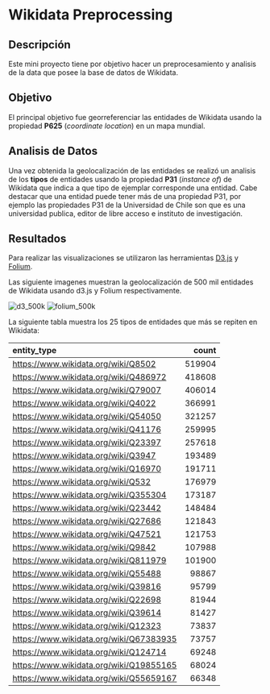 # Wikidata Preprocessing

## Descripción
Este mini proyecto tiene por objetivo hacer un preprocesamiento y analisis de la data que posee la base de datos de Wikidata.

## Objetivo
El principal objetivo fue georreferenciar las entidades de Wikidata usando la propiedad **P625** (*coordinate location*) en un mapa mundial.

## Analisis de Datos
Una vez obtenida la geolocalización de las entidades se realizó un analisis de los **tipos** de entidades usando la propiedad **P31** (*instance of*) de Wikidata que indica a que tipo de ejemplar corresponde una entidad. Cabe destacar que una entidad puede tener más de una propiedad P31, por ejemplo las propiedades P31 de la Universidad de Chile son que es una universidad publica, editor de libre acceso e instituto de investigación.

## Resultados
Para realizar las visualizaciones se utilizaron las herramientas [D3.js](https://d3js.org/) y [Folium](https://python-visualization.github.io/folium/). 

Las siguiente imagenes muestran la geolocalización de 500 mil entidades de Wikidata usando d3.js y Folium respectivamente.

![d3_500k](https://user-images.githubusercontent.com/48598318/184800667-672df18e-0a3c-408e-94d6-a01e567189a2.png)
![folium_500k](https://user-images.githubusercontent.com/48598318/184800687-d937c4b2-5903-4f9d-980c-b69259d709c0.png)

La siguiente tabla muestra los 25 tipos de entidades que más se repiten en Wikidata:

| entity_type                             |   count |
|:----------------------------------------|--------:|
| https://www.wikidata.org/wiki/Q8502     |  519904 |
| https://www.wikidata.org/wiki/Q486972   |  418608 |
| https://www.wikidata.org/wiki/Q79007    |  406014 |
| https://www.wikidata.org/wiki/Q4022     |  366991 |
| https://www.wikidata.org/wiki/Q54050    |  321257 |
| https://www.wikidata.org/wiki/Q41176    |  259995 |
| https://www.wikidata.org/wiki/Q23397    |  257618 |
| https://www.wikidata.org/wiki/Q3947     |  193489 |
| https://www.wikidata.org/wiki/Q16970    |  191711 |
| https://www.wikidata.org/wiki/Q532      |  176979 |
| https://www.wikidata.org/wiki/Q355304   |  173187 |
| https://www.wikidata.org/wiki/Q23442    |  148484 |
| https://www.wikidata.org/wiki/Q27686    |  121843 |
| https://www.wikidata.org/wiki/Q47521    |  121753 |
| https://www.wikidata.org/wiki/Q9842     |  107988 |
| https://www.wikidata.org/wiki/Q811979   |  101900 |
| https://www.wikidata.org/wiki/Q55488    |   98867 |
| https://www.wikidata.org/wiki/Q39816    |   95799 |
| https://www.wikidata.org/wiki/Q22698    |   81944 |
| https://www.wikidata.org/wiki/Q39614    |   81427 |
| https://www.wikidata.org/wiki/Q12323    |   73837 |
| https://www.wikidata.org/wiki/Q67383935 |   73757 |
| https://www.wikidata.org/wiki/Q124714   |   69248 |
| https://www.wikidata.org/wiki/Q19855165 |   68024 |
| https://www.wikidata.org/wiki/Q55659167 |   66348 |
